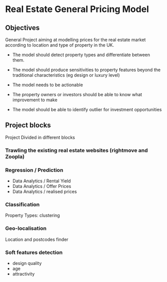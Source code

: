 # Real Estate General Pricing Model

## Objectives
General Project aiming at modelling prices for the real estate market according to location and type of property in the UK.

- The model should detect property types and differentiate between them.

- The model should produce sensitivities to property features beyond the traditional characteristics (eg design or luxury level)

- The model needs to be actionable

- The property owners or investors should be able to know what improvement to make

- The model should be able to identify outlier for investment opportunities

## Project blocks

Project Divided in different blocks

### Trawling the existing real estate websites (rightmove and Zoopla)

### Regression / Prediction
- Data Analytics / Rental Yield
- Data Analytics / Offer Prices
- Data Analytics / realised prices

### Classification
Property Types: clustering

### Geo-localisation
Location and postcodes finder

### Soft features detection
- design quality
- age
- attractivity

